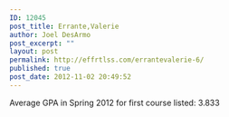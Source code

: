 ```yaml
---
ID: 12045
post_title: Errante,Valerie
author: Joel DesArmo
post_excerpt: ""
layout: post
permalink: http://effrtlss.com/errantevalerie-6/
published: true
post_date: 2012-11-02 20:49:52
---
```

<p>Average GPA in Spring 2012 for first course listed: 3.833</p>